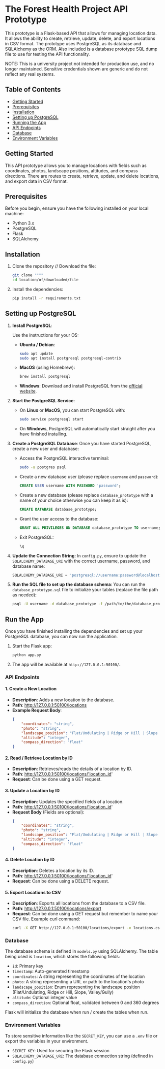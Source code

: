 
# The Forest Health Project API Prototype

This prototype is a Flask-based API that allows for managing location data. It allows the ability to create, retrieve, update, delete, and export locations in CSV format. The prototype uses PostgreSQL as its database and SQLAlchemy as the ORM. Also included is a database prototype SQL dump file to use for testing the API functionality.

NOTE: This is a university project not intended for production use, and no longer maintained. Sensitive credentials shown are generic and do not reflect any real systems.

## Table of Contents
- [Getting Started](#getting-started)
- [Prerequisites](#prerequisites)
- [Installation](#installation)
- [Setting up PostgreSQL](#setting-up-postgresql)
- [Running the App](#running-the-app)
- [API Endpoints](#api-endpoints)
- [Database](#database)
- [Environment Variables](#environment-variables)

## Getting Started

This API prototype allows you to manage locations with fields such as coordinates, photos, landscape positions, altitudes, and compass directions. There are routes to create, retrieve, update, and delete locations, and export data in CSV format.

## Prerequisites

Before you begin, ensure you have the following installed on your local machine:
- Python 3.x
- PostgreSQL
- Flask
- SQLAlchemy

## Installation

1. Clone the repository // Download the file:
    ```bash
    git clone """"
    cd location/of/downloaded/file
    ```

2. Install the dependencies:
    ```bash
    pip install -r requirements.txt
    ```

## Setting up PostgreSQL

1. **Install PostgreSQL**:

    Use the instructions for your OS:

    - **Ubuntu / Debian**:
      ```bash
      sudo apt update
      sudo apt install postgresql postgresql-contrib
      ```

    - **MacOS** (using Homebrew):
      ```bash
      brew install postgresql
      ```

    - **Windows**:
      Download and install PostgreSQL from the [official website](https://www.postgresql.org/download/).

2. **Start the PostgreSQL Service**:
    - On **Linux** or **MacOS**, you can start PostgreSQL with:
      ```bash
      sudo service postgresql start
      ```
    - On **Windows**, PostgreSQL will automatically start straight after you have finished installing.

3. **Create a PostgreSQL Database**:
   Once you have started PostgreSQL, create a new user and database:
   - Access the PostgreSQL interactive terminal:
     ```bash
     sudo -u postgres psql
     ```
   - Create a new database user (please replace `username` and `password`):
     ```sql
     CREATE USER username WITH PASSWORD 'password';
     ```
   - Create a new database (please replace `database_prototype` with a name of your choice otherwise you can keep it as is):
     ```sql
     CREATE DATABASE database_prototype;
     ```
   - Grant the user access to the database:
     ```sql
     GRANT ALL PRIVILEGES ON DATABASE database_prototype TO username;
     ```
   - Exit PostgreSQL:
     ```bash
     \q
     ```

4. **Update the Connection String**:
   In `config.py`, ensure to update the `SQLALCHEMY_DATABASE_URI` with the correct username, password, and database name:
   ```python
   SQLALCHEMY_DATABASE_URI = 'postgresql://username:password@localhost/database_prototype'
   ```

5. **Run the SQL file to set up the database schema**:
   You can run the `database_prototype.sql` file to initialize your tables (replace the file path as needed):
   ```bash
   psql -U username -d database_prototype -f /path/to/the/database_prototype.sql
   ```

## Run the App

Once you have finished installing the dependencies and set up your PostgreSQL database, you can now run the application.

1. Start the Flask app:
    ```bash
    python app.py
    ```

2. The app will be available at `http://127.0.0.1:50100/`.

### API Endpoints

#### 1. Create a New Location

- **Description**: Adds a new location to the database.
- **Path**: http://127.0.0.1:50100/locations
- **Example Request Body**: 
    ```json
    {
        "coordinates": "string",
        "photo": "string",
        "landscape_position": "Flat/Undulating | Ridge or Hill | Slope | Valley/Gully",
        "altitude": "integer",
        "compass_direction": "float"
    }
    ```

#### 2. Read / Retrieve Location by ID

- **Description**: Retrieves/reads the details of a location by ID.
- **Path**: http://127.0.0.1:50100/locations/'location_id'
- **Request**: Can be done using a GET request.

#### 3. Update a Location by ID

- **Description**: Updates the specified fields of a location.
- **Path**: http://127.0.0.1:50100/locations/'location_id'
- **Request Body** (Fields are optional):
    ```json
    {
        "coordinates": "string",
        "photo": "string",
        "landscape_position": "Flat/Undulating | Ridge or Hill | Slope | Valley/Gully",
        "altitude": "integer",
        "compass_direction": "float"
    }
    ```

#### 4. Delete Location by ID

- **Description**: Deletes a location by its ID.
- **Path**: http://127.0.0.1:50100/locations/'location_id'
- **Request**: Can be done using a DELETE request.

#### 5. Export Locations to CSV

- **Description**: Exports all locations from the database to a CSV file.
- **Path**: http://127.0.0.1:50100/locations/export
- **Request**: Can be done using a GET request but remember to name your CSV file. Example curl command:
    ```bash
   curl -X GET http://127.0.0.1:50100/locations/export -o locations.csv
   ```

### Database

The database schema is defined in `models.py` using SQLAlchemy. The table being used is `location`, which stores the following fields:
- `id`: Primary key
- `timestamp`: Auto-generated timestamp
- `coordinates`: A string representing the coordinates of the location
- `photo`: A string representing a URL or path to the location's photo
- `landscape_position`: Enum representing the landscape position (Flat/Undulating, Ridge or Hill, Slope, Valley/Gully)
- `altitude`: Optional integer value
- `compass_direction`: Optional float, validated between 0 and 360 degrees

Flask will initialize the database when run / create the tables when run.

### Environment Variables

To store sensitive information like the `SECRET_KEY`, you can use a `.env` file or export the variables in your environment.

- `SECRET_KEY`: Used for securing the Flask session
- `SQLALCHEMY_DATABASE_URI`: The database connection string (defined in `config.py`)


